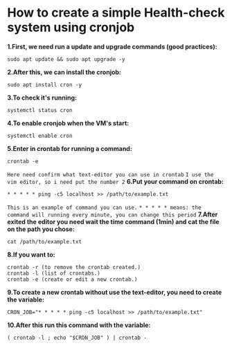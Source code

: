 # How to create a simple Health-check system using cronjob

**1.First, we need run a update and upgrade commands (good practices):**
```
sudo apt update && sudo apt upgrade -y
```
**2.After this, we can install the cronjob:**
```
sudo apt install cron -y
```
**3.To check it's running:**
```
systemctl status cron
```
**4.To enable cronjob when the VM's start:**
```
systemctl enable cron
```
**5.Enter in crontab for running a command:**
```
crontab -e
```
``Here need confirm what text-editor you can use in crontab``
``I use the vim editor, so i need put the number 2``
**6.Put your command on crontab:**
```
* * * * * ping -c5 localhost >> /path/to/example.txt
```
``This is an example of command you can use.``
``* * * * * means: the command will running every minute, you can change this period``
**7.After exited the editor you need wait the time command (1min) and cat the file on the path you chose:**
```
cat /path/to/example.txt
```
**8.If you want to:**
```
crontab -r (to remove the crontab created.)
crontab -l (list of crontabs.)
crontab -e (create or edit a new crontab.)
```
**9.To create a new crontab without use the text-editor, you need to create the variable:**
```
CRON_JOB="* * * * * ping -c5 localhost >> /path/to/example.txt"
```
**10.After this run this command with the variable:**
```
( crontab -l ; echo "$CRON_JOB" ) | crontab -
```
